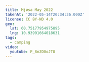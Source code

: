 ```yaml
---
title: Mjøsa May 2022
takenAt: '2022-05-14T20:34:36.000Z'
license: CC BY-ND 4.0
geo:
  lat: 60.75177954975895
  lng: 10.93901664018631
tags:
  - camping
video:
  youtube: P_8nZO0oJT8
---
```

